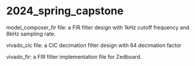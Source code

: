 # 2024_spring_capstone

model_composer_fir file: a FIR filter design with 1kHz cutoff frequency and 8kHz sampling rate.

vivado_cic file: a CIC decimation filter design with 64 decimation factor

vivado_fir: a FIR filter implementation file for Zedboard.